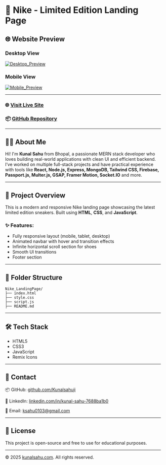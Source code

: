 # 👟 Nike - Limited Edition Landing Page

## 🌐 Website Preview

### Desktop View
[![Desktop_Preview](https://i.postimg.cc/DZcS3CNK/Screenshot-2025-06-17-212429.png)](https://postimg.cc/47mfz1Z8)

### Mobile View
[![Mobile_Preview](https://i.postimg.cc/R0ymYwdL/Whats-App-Image-2025-06-17-at-21-27-58.jpg)](https://postimg.cc/SX6H22wn)

---

### 🌐 [Visit Live Site](https://kunalsahuji.github.io/Shoes_LandingPage/)

### 📦 [GitHub Repository](https://github.com/Kunalsahuji/Shoes_LandingPage/blob/master/README.md)

---

## 🧑‍💻 About Me

Hi! I'm **Kunal Sahu** from Bhopal, a passionate MERN stack developer who loves building real-world applications with clean UI and efficient backend. I’ve worked on multiple full-stack projects and have practical experience with tools like **React, Node.js, Express, MongoDB, Tailwind CSS, Firebase, Passport.js, Multer.js, GSAP, Framer Motion, Socket.IO** and more.

---

## 🚀 Project Overview

This is a modern and responsive Nike landing page showcasing the latest limited edition sneakers. Built using **HTML**, **CSS**, and **JavaScript**.

### ✨ Features:
- Fully responsive layout (mobile, tablet, desktop)
- Animated navbar with hover and transition effects
- Infinite horizontal scroll section for shoes
- Smooth UI transitions
- Footer section

---

## 📁 Folder Structure

```
Nike_LandingPage/
├── index.html
├── style.css
├── script.js
├── README.md
```

---

## 🛠️ Tech Stack

- HTML5
- CSS3
- JavaScript
- Remix Icons

---

## 📇 Contact

📦 GitHub: [github.com/Kunalsahuji](https://github.com/Kunalsahuji)

🔗 LinkedIn: [linkedin.com/in/kunal-sahu-7688ba1b0](https://www.linkedin.com/in/kunal-sahu-7688ba1b0)

📧 Email: [ksahu0103@gmail.com](mailto:ksahu0103@gmail.com)

---

## 📝 License

This project is open-source and free to use for educational purposes.

---

© 2025 [kunalsahu.com](https://kunalsahu.com). All rights reserved.
